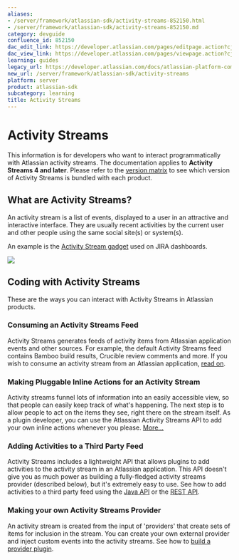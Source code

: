 ```yaml
---
aliases:
- /server/framework/atlassian-sdk/activity-streams-852150.html
- /server/framework/atlassian-sdk/activity-streams-852150.md
category: devguide
confluence_id: 852150
dac_edit_link: https://developer.atlassian.com/pages/editpage.action?cjm=wozere&pageId=852150
dac_view_link: https://developer.atlassian.com/pages/viewpage.action?cjm=wozere&pageId=852150
learning: guides
legacy_url: https://developer.atlassian.com/docs/atlassian-platform-common-components/activity-streams
new_url: /server/framework/atlassian-sdk/activity-streams
platform: server
product: atlassian-sdk
subcategory: learning
title: Activity Streams
---
```

# Activity Streams

This information is for developers who want to interact programmatically with Atlassian activity streams. The documentation applies to **Activity Streams 4 and later**. Please refer to the [version matrix](/server/framework/atlassian-sdk/activity-streams-version-matrix) to see which version of Activity Streams is bundled with each product.

## What are Activity Streams?

An activity stream is a list of events, displayed to a user in an attractive and interactive interface. They are usually recent activities by the current user and other people using the same social site(s) or system(s).

An example is the <a href="https://confluence.atlassian.com/display/JIRA/Adding+the+Activity+Stream+Gadget" class="external-link">Activity Stream gadget</a> used on JIRA dashboards.

<img src="/server/framework/atlassian-sdk/images/activitystreamgadget-display.png" class="confluence-thumbnail" />

## Coding with Activity Streams

These are the ways you can interact with Activity Streams in Atlassian products.

### Consuming an Activity Streams Feed

Activity Streams generates feeds of activity items from Atlassian application events and other sources. For example, the default Activity Streams feed contains Bamboo build results, Crucible review comments and more. If you wish to consume an activity stream from an Atlassian application, [read on](/server/framework/atlassian-sdk/consuming-an-activity-streams-feed).

### Making Pluggable Inline Actions for an Activity Stream

Activity streams funnel lots of information into an easily accessible view, so that people can easily keep track of what's happening. The next step is to allow people to act on the items they see, right there on the stream itself. As a plugin developer, you can use the Atlassian Activity Streams API to add your own inline actions whenever you please. [More...](/server/framework/atlassian-sdk/making-pluggable-inline-actions-for-activity-streams)

### Adding Activities to a Third Party Feed

Activity Streams includes a lightweight API that allows plugins to add activities to the activity stream in an Atlassian application. This API doesn't give you as much power as building a fully-fledged activity streams provider (described below), but it's extremely easy to use. See how to add activities to a third party feed using the [Java API](/server/framework/atlassian-sdk/adding-activities-to-a-third-party-feed-with-the-java-api) or the [REST API](/server/framework/atlassian-sdk/adding-activities-to-a-third-party-feed-with-the-rest-api).

### Making your own Activity Streams Provider

An activity stream is created from the input of 'providers' that create sets of items for inclusion in the stream. You can create your own external provider and inject custom events into the activity streams. See how to [build a provider plugin](/server/framework/atlassian-sdk/making-your-own-activity-streams-provider).









































































































































































































































































